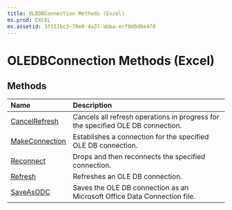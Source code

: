 ```yaml
---
title: OLEDBConnection Methods (Excel)
ms.prod: EXCEL
ms.assetid: 3f151bc3-70e0-4a37-abba-ecf0d0d8e470
---
```



# OLEDBConnection Methods (Excel)

## Methods



|**Name**|**Description**|
|:-----|:-----|
|[CancelRefresh](oledbconnection-cancelrefresh-method-excel.md)|Cancels all refresh operations in progress for the specified OLE DB connection.|
|[MakeConnection](oledbconnection-makeconnection-method-excel.md)|Establishes a connection for the specified OLE DB connection.|
|[Reconnect](oledbconnection-reconnect-method-excel.md)|Drops and then reconnects the specified connection.|
|[Refresh](oledbconnection-refresh-method-excel.md)|Refreshes an OLE DB connection.|
|[SaveAsODC](oledbconnection-saveasodc-method-excel.md)|Saves the OLE DB connection as an Microsoft Office Data Connection file.|


